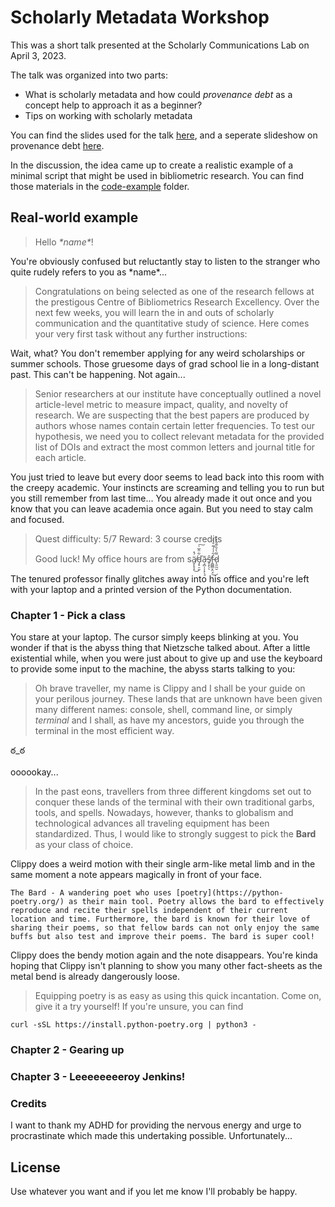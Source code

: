 # Scholarly Metadata Workshop

This was a short talk presented at the Scholarly Communications Lab on April 3, 2023.

The talk was organized into two parts:

- What is scholarly metadata and how could *provenance debt* as a concept help to approach it as a beginner?
- Tips on working with scholarly metadata

You can find the slides used for the talk [here](slides/smw_talk.ipynb), and a seperate slideshow on provenance debt [here](https://docs.google.com/presentation/d/1cQoPxYi49n4GuEHsxayrtj3S74BVRrlqRenYpteAIts/edit?usp=sharing).

In the discussion, the idea came up to create a realistic example of a minimal script that might be used in bibliometric research. You can find those materials in the [code-example](code-example/) folder.

## Real-world example

> Hello *\*name\**!

You're obviously confused but reluctantly stay to listen to the stranger who quite rudely refers to you as \*name\*...

> Congratulations on being selected as one of the research fellows at the prestigous Centre of Bibliometrics Research Excellency. Over the next few weeks, you will learn the in and outs of scholarly communication and the quantitative study of science. Here comes your very first task without any further instructions:

Wait, what? You don't remember applying for any weird scholarships or summer schools. Those gruesome days of grad school lie in a long-distant past. This can't be happening. Not again...

> Senior researchers at our institute have conceptually outlined a novel article-level metric to measure impact, quality, and novelty of research. We are suspecting that the best papers are produced by authors whose names contain certain letter frequencies. To test our hypothesis, we need you to collect relevant metadata for the provided list of DOIs and extract the most common letters and journal title for each article.

You just tried to leave but every door seems to lead back into this room with the creepy academic. Your instincts are screaming and telling you to run but you still remember from last time... You already made it out once and you know that you can leave academia once again. But you need to stay calm and focused.

> Quest difficulty: 5/7
> Reward: 3 course credits
>
> Good luck! My office hours are from sä̸̬̙̟͓́̽͜ď̵̡̟̠͈͋̂̅͑͠ã̶̧̪̩͎̟̖̘ŝ̸̥͓̖ͅf̵̭̳̳͙̤̘͋̾́͊̊̀͐͜d̷̨͈̰̮͌̀͐̏͊̐̓͑ 

The tenured professor finally glitches away into his office and you're left with your laptop and a printed version of the Python documentation.

### Chapter 1 - Pick a class

You stare at your laptop. The cursor simply keeps blinking at you. You wonder if that is the abyss thing that Nietzsche talked about. After a little existential while, when you were just about to give up and use the keyboard to provide some input to the machine, the abyss starts talking to you:

> Oh brave traveller, my name is Clippy and I shall be your guide on your perilous journey. These lands that are unknown have been given many different names: console, shell, command line, or simply *terminal* and I shall, as have my ancestors, guide you through the terminal in the most efficient way.

ఠ_ఠ

oooookay...

> In the past eons, travellers from three different kingdoms set out to conquer these lands of the terminal with their own traditional garbs, tools, and spells. Nowadays, however, thanks to globalism and technological advances all traveling equipment has been standardized. Thus, I would like to strongly suggest to pick the **Bard** as your class of choice.

Clippy does a weird motion with their single arm-like metal limb and in the same moment a note appears magically in front of your face.

```
The Bard - A wandering poet who uses [poetry](https://python-poetry.org/) as their main tool. Poetry allows the bard to effectively reproduce and recite their spells independent of their current location and time. Furthermore, the bard is known for their love of sharing their poems, so that fellow bards can not only enjoy the same buffs but also test and improve their poems. The bard is super cool!
```

Clippy does the bendy motion again and the note disappears. You're kinda hoping that Clippy isn't planning to show you many other fact-sheets as the metal bend is already dangerously loose.

> Equipping poetry is as easy as using this quick incantation. Come on, give it a try yourself! If you're unsure, you can find

```
curl -sSL https://install.python-poetry.org | python3 -
```




### Chapter 2 - Gearing up

### Chapter 3 - Leeeeeeeeroy Jenkins!

### Credits

I want to thank my ADHD for providing the nervous energy and urge to procrastinate which made this undertaking possible. Unfortunately...

## License

Use whatever you want and if you let me know I'll probably be happy.